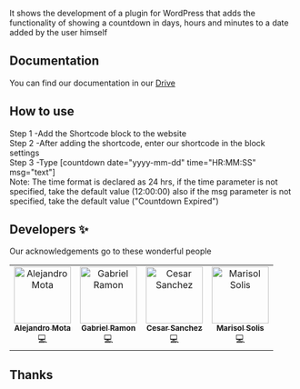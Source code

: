 
It shows the development of a plugin for WordPress that adds the functionality of showing a countdown in days, hours and minutes to a date added by the user himself
 
## Documentation
You can find our documentation in our [Drive](https://drive.google.com/drive/u/2/folders/1cUdb39DSAFEZmSnMARXeDhJWAdFjkjZV)

## How to use
Step 1 -Add the Shortcode block to the website</br>
Step 2 -After adding the shortcode, enter our shortcode in the block settings</br>
Step 3 -Type [countdown date="yyyy-mm-dd" time="HR:MM:SS" msg="text"]</br>
Note: The time format is declared as 24 hrs, if the time parameter is not specified, take the default value (12:00:00) also if the msg parameter is not specified, take the default value ("Countdown Expired")

## Developers ✨

Our acknowledgements go to these wonderful people

<!-- ALL-CONTRIBUTORS-LIST:START - Do not remove or modify this section -->
<!-- prettier-ignore-start -->
<!-- markdownlint-disable -->
<table>
  <tr>
    <td align="center"><a href="https://github.com/alejandromotadev"><img src="https://avatars.githubusercontent.com/u/107156668?v=4" width="100px;" alt="Alejandro Mota"/><br /><sub><b>Alejandro Mota</b></sub></a><br /><a>💻</a></td>
    <td align="center"><a href="https://github.com/Gabriel-Ramon"><img src="https://avatars.githubusercontent.com/u/103237220?v=4" width="100px;" alt="Gabriel Ramon"/><br /><sub><b>Gabriel Ramon</b></sub></a><br /><a>💻</a></td>
    <td align="center"><a href="https://github.com/CesarSanchezdev"><img src="https://avatars.githubusercontent.com/u/110840112?v=4" width="100px;" alt="Cesar Sanchez"/><br /><sub><b>Cesar Sanchez</b></sub></a><br /><a>💻</a></td>
    <td align="center"><a href="https://github.com/marisolis"><img src="https://avatars.githubusercontent.com/u/110839185?v=4" width="100px;" alt="Marisol Solis"/><br /><sub><b>Marisol Solis</b></sub></a><br /><a>💻</a></td>
  </tr>
</table>

<!-- markdownlint-enable -->
<!-- prettier-ignore-end -->
<!-- ALL-CONTRIBUTORS-LIST:END -->

## Thanks